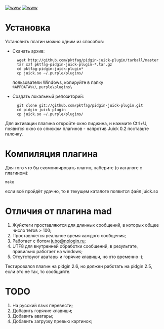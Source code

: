 <meta http-equiv="content-type" content="text/html; charset=utf-8" />

[![www](http://img171.imageshack.us/img171/946/juick.th.png)](http://img171.imageshack.us/img171/946/juick.png)
[![www](http://img38.imageshack.us/img38/3261/jubonologinru.th.png)](http://img38.imageshack.us/img38/3261/jubonologinru.png)


# Установка

Установить плагин можно одним из способов:

- Скачать архив:

        wget http://github.com/pktfag/pidgin-juick-plugin/tarball/master
        tar xzf pktfag-pidgin-juick-plugin-*.tar.gz
        cd pktfag-pidgin-juick-plugin*
        cp juick.so ~/.purple/plugins/

    пользователи Windows, копируйте в папку `%APPDATA%\\.purple\plugins\`

- Создать локальный репозиторий:

        git clone git://github.com/pktfag/pidgin-juick-plugin.git
        cd pidgin-juick-plugin
        cp juick.so ~/.purple/plugins/

Для активации плагина откройте окно пиджина, и нажмите Ctrl+U, появится окно
со списком плагинов - напротив Juick 0.2 поставьте галочку.

# Компиляция плагина

Для того что бы скомпилировать плагин, наберите (в каталоге с плагином):

    make

если всё пройдёт удачно, то в текущем каталоге появится файл juick.so

# Отличия от плагина mad
 1. Жуйктеги проставляются для длинных сообщений, в которых общее число тегов > 100;
 2. Проставляется реальное время каждого сообщения;
 3. Работает с ботом jubo@nologin.ru;
 4. UTF8 для внутренней обработки сообщений, в результате, правильно работает на windows;
 5. Отсутствуют аватары и горячие клавиши, но это временно :);

Тестировался плагин на pidgin 2.6, но должен работать на pidgin 2.5, если это не так, то сообщайте.

# TODO
 1. На русский язык перевести;
 2. Добавить горячие клавиши;
 3. Добавить аватары;
 4. Добавить загрузку превью картинок;

